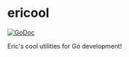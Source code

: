 # ericool

[![GoDoc](https://godoc.org/github.com/ericxiao417/ericool?status.svg)](https://godoc.org/github.com/ericxiao417/ericool)

Eric's cool utilities for Go development!
